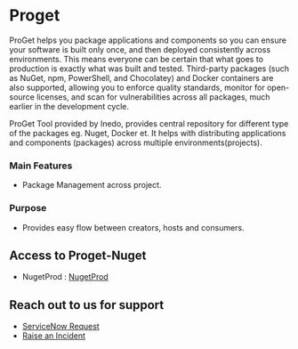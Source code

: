 # Proget

ProGet helps you package applications and components so you can ensure your software is built only once, and then deployed consistently across environments. This means everyone can be certain that what goes to production is exactly what was built and tested.
Third-party packages (such as NuGet, npm, PowerShell, and Chocolatey) and Docker containers are also supported, allowing you to enforce quality standards, monitor for open-source licenses, and scan for vulnerabilities across all packages, much earlier in the development cycle.

ProGet Tool provided by Inedo, provides central repository for different type of  the  packages eg. Nuget, Docker et. It helps with distributing applications and components (packages) across multiple environments(projects). 


### Main Features
- Package Management across project.

### Purpose
- Provides easy flow between creators, hosts and consumers.

## Access to Proget-Nuget

  - NugetProd : [NugetProd](https://nugetprod.emea.roche.com/)

## Reach out to us for support

- [ServiceNow Request](https://roche.service-now.com/rose?id=nr_sc_cat_item&sys_id=c97953a2ebbfa7046a4e0dffab887e9f)
- [Raise an Incident](https://roche.service-now.com/rose?id=nr_sc_cat_item&sys_id=7200409b4f7b5704c93809de0310c782)

